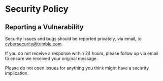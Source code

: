 # Security Policy

## Reporting a Vulnerability

Security issues and bugs should be reported privately, via email, to cybersecurity@trimble.com.

If you do not receive a response within 24 hours, please follow up via email to ensure we received your original message.

Please do not open issues for anything you think might have a security implication.
